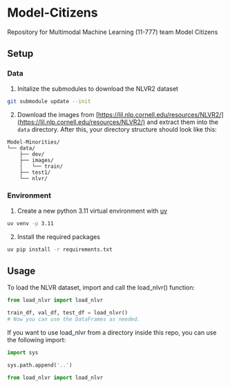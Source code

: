 # Model-Citizens
Repository for Multimodal Machine Learning (11-777) team Model Citizens

## Setup

### Data
1. Initalize the submodules to download the NLVR2 dataset
```bash
git submodule update --init
```

2. Download the images from [https://lil.nlp.cornell.edu/resources/NLVR2/](https://lil.nlp.cornell.edu/resources/NLVR2/) and extract them into the `data` directory. After this, your directory structure should look like this:
```
Model-Minorities/
└── data/
    ├── dev/
    ├── images/
    │   └── train/
    ├── test1/
    └── nlvr/
```

### Environment
1. Create a new python 3.11 virtual environment with [uv](https://github.com/astral-sh/uv)
```bash
uv venv -p 3.11
```

2. Install the required packages
```bash
uv pip install -r requirements.txt
```

## Usage

To load the NLVR dataset, import and call the load_nlvr() function:
```python
from load_nlvr import load_nlvr

train_df, val_df, test_df = load_nlvr()
# Now you can use the DataFrames as needed.
```

If you want to use load_nlvr from a directory inside this repo, you can use the following import:
```python
import sys

sys.path.append('..')

from load_nlvr import load_nlvr
```

